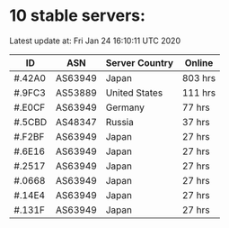 # 10 stable servers:

Latest update at: Fri Jan 24 16:10:11 UTC 2020

| ID | ASN | Server Country | Online |
| -- | --- | -------------- | ------ |
| #.42A0 | AS63949 | Japan | 803 hrs |
| #.9FC3 | AS53889 | United States | 111 hrs |
| #.E0CF | AS63949 | Germany | 77 hrs |
| #.5CBD | AS48347 | Russia | 37 hrs |
| #.F2BF | AS63949 | Japan | 27 hrs |
| #.6E16 | AS63949 | Japan | 27 hrs |
| #.2517 | AS63949 | Japan | 27 hrs |
| #.0668 | AS63949 | Japan | 27 hrs |
| #.14E4 | AS63949 | Japan | 27 hrs |
| #.131F | AS63949 | Japan | 27 hrs |

